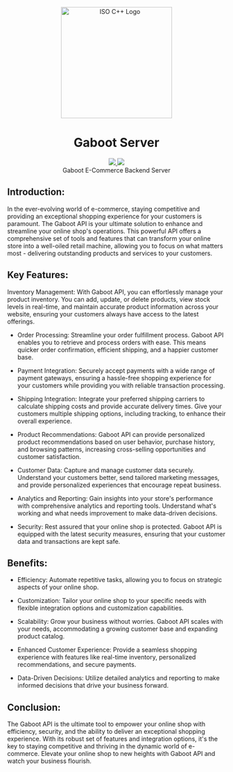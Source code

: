 <p align="center"><a title="Jeremy Kratz, Public domain, via Wikimedia Commons" href="https://commons.wikimedia.org/wiki/File:ISO_C%2B%2B_Logo.svg"><img width="256" alt="ISO C++ Logo" src="https://upload.wikimedia.org/wikipedia/commons/thumb/1/18/ISO_C%2B%2B_Logo.svg/256px-ISO_C%2B%2B_Logo.svg.png"></a></p>

<h1 align="center">Gaboot Server</h1>
<p align="center">
    <a href="https://github.com/skript023/Gaboot/blob/main/LICENSE">
        <img src="https://img.shields.io/github/license/skript023/Gaboot?style=flat-square"/>
    </a>
    <a href="https://github.com/skript023/Gaboot/actions">
        <img src="https://img.shields.io/github/actions/workflow/status/skript023/Gaboot/main.yaml?branch=main&style=flat-square"/>
    </a>
    <br>
    Gaboot E-Commerce Backend Server
</p>

## Introduction:
In the ever-evolving world of e-commerce, staying competitive and providing an exceptional shopping experience for your customers is paramount. The Gaboot API is your ultimate solution to enhance and streamline your online shop's operations. This powerful API offers a comprehensive set of tools and features that can transform your online store into a well-oiled retail machine, allowing you to focus on what matters most - delivering outstanding products and services to your customers.

## Key Features:
Inventory Management: With Gaboot API, you can effortlessly manage your product inventory. You can add, update, or delete products, view stock levels in real-time, and maintain accurate product information across your website, ensuring your customers always have access to the latest offerings.

* Order Processing: 
Streamline your order fulfillment process. Gaboot API enables you to retrieve and process orders with ease. This means quicker order confirmation, efficient shipping, and a happier customer base.

* Payment Integration: 
Securely accept payments with a wide range of payment gateways, ensuring a hassle-free shopping experience for your customers while providing you with reliable transaction processing.

* Shipping Integration: 
Integrate your preferred shipping carriers to calculate shipping costs and provide accurate delivery times. Give your customers multiple shipping options, including tracking, to enhance their overall experience.

* Product Recommendations: 
Gaboot API can provide personalized product recommendations based on user behavior, purchase history, and browsing patterns, increasing cross-selling opportunities and customer satisfaction.

* Customer Data: Capture and manage customer data securely. Understand your customers better, send tailored marketing messages, and provide personalized experiences that encourage repeat business.

* Analytics and Reporting: 
Gain insights into your store's performance with comprehensive analytics and reporting tools. Understand what's working and what needs improvement to make data-driven decisions.

* Security: 
Rest assured that your online shop is protected. Gaboot API is equipped with the latest security measures, ensuring that your customer data and transactions are kept safe.

## Benefits:
* Efficiency: Automate repetitive tasks, allowing you to focus on strategic aspects of your online shop.

* Customization: Tailor your online shop to your specific needs with flexible integration options and customization capabilities.

* Scalability: Grow your business without worries. Gaboot API scales with your needs, accommodating a growing customer base and expanding product catalog.

* Enhanced Customer Experience: Provide a seamless shopping experience with features like real-time inventory, personalized recommendations, and secure payments.

* Data-Driven Decisions: Utilize detailed analytics and reporting to make informed decisions that drive your business forward.

## Conclusion:
The Gaboot API is the ultimate tool to empower your online shop with efficiency, security, and the ability to deliver an exceptional shopping experience. With its robust set of features and integration options, it's the key to staying competitive and thriving in the dynamic world of e-commerce. Elevate your online shop to new heights with Gaboot API and watch your business flourish.